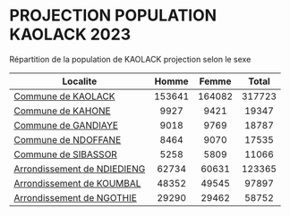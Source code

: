 # PROJECTION POPULATION KAOLACK 2023
	
Répartition de la population de KAOLACK projection selon le sexe
	
| Localite  | Homme | Femme | Total |
| --------- |:-----:|:-----:|:-----:|
| [Commune de KAOLACK](KAOLACK) | 153641 | 164082 | 317723 |
| [Commune de KAHONE](KAHONE) | 9927 | 9421 | 19347 |
| [Commune de GANDIAYE](GANDIAYE) | 9018 | 9769 | 18787 |
| [Commune de NDOFFANE](NDOFFANE) | 8464 | 9070 | 17535 |
| [Commune de SIBASSOR](SIBASSOR) | 5258 | 5809 | 11066 |
| [Arrondissement de NDIEDIENG](NDIEDIENG) | 62734 | 60631 | 123365 |
| [Arrondissement de KOUMBAL](KOUMBAL) | 48352 | 49545 | 97897 |
| [Arrondissement de NGOTHIE](NGOTHIE) | 29290 | 29462 | 58752 |
